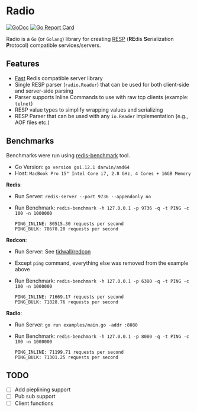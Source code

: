 # Radio

[![GoDoc](https://godoc.org/github.com/spy16/radio?status.svg)](https://godoc.org/github.com/spy16/radio) [![Go Report Card](https://goreportcard.com/badge/github.com/spy16/radio)](https://goreportcard.com/report/github.com/spy16/radio)

Radio is a `Go` (or `Golang`) library for creating [RESP](https://redis.io/topics/protocol) (**RE**dis **S**erialization **P**rotocol)
compatible services/servers.

## Features

- [Fast](#benchmarks) Redis compatible server library
- Single RESP parser (`radio.Reader`) that can be used for both client-side and server-side parsing
- Parser supports Inline Commands to use with raw tcp clients (example: `telnet`)
- RESP value types to simplify wrapping values and serializing
- RESP Parser that can be used with any `io.Reader` implementation (e.g., AOF files etc.)


## Benchmarks

Benchmarks were run using [redis-benchmark](https://redis.io/topics/benchmarks) tool.

- Go Version: `go version go1.12.1 darwin/amd64`
- Host: `MacBook Pro 15" Intel Core i7, 2.8 GHz, 4 Cores + 16GB Memory`

**Redis**:

- Run Server: `redis-server --port 9736 --appendonly no`
- Run Benchmark: `redis-benchmark -h 127.0.0.1 -p 9736 -q -t PING -c 100 -n 1000000`

    ```
    PING_INLINE: 80515.30 requests per second
    PING_BULK: 78678.20 requests per second
    ```

**Redcon**:

- Run Server: See [tidwall/redcon](https://github.com/tidwall/redcon#example)
- Except `ping` command, everything else was removed from the example above
- Run Benchmark: `redis-benchmark -h 127.0.0.1 -p 6380 -q -t PING -c 100 -n 1000000`

    ```
    PING_INLINE: 71669.17 requests per second
    PING_BULK: 71828.76 requests per second
    ```

**Radio**:

- Run Server: `go run examples/main.go -addr :8080`
- Run Benchmark: `redis-benchmark -h 127.0.0.1 -p 8080 -q -t PING -c 100 -n 1000000`

    ```
    PING_INLINE: 71199.71 requests per second
    PING_BULK: 71301.25 requests per second
    ```


## TODO

- [ ] Add pieplining support
- [ ] Pub sub support
- [ ] Client functions

